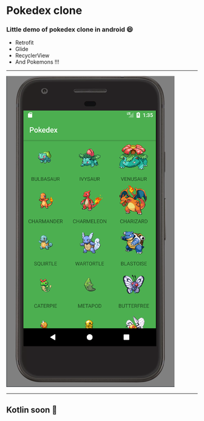 # Pokedex clone
### Little demo of pokedex clone in android :smile: 
- Retrofit
- Glide 
- RecyclerView
- And Pokemons !!!

---

<img src ="art/screenshot.png" />

---

## Kotlin soon :koala:
